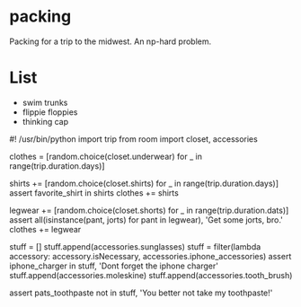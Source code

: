 packing
=======

Packing for a trip to the midwest. An np-hard problem.


List
=======

* swim trunks
* flippie floppies
* thinking cap

#! /usr/bin/python
import trip
from room import closet, accessories

clothes = [random.choice(closet.underwear) for _ in range(trip.duration.days)]

shirts += [random.choice(closet.shirts) for _ in range(trip.duration.days)]
assert favorite_shirt in shirts
clothes += shirts

legwear += [random.choice(closet.shorts) for _ in range(trip.duration.dats)]
assert all(isinstance(pant, jorts) for pant in legwear), 'Get some jorts, bro.'
clothes += legwear

stuff = []
stuff.append(accessories.sunglasses)
stuff = filter(lambda accessory: accessory.isNecessary, accessories.iphone_accessories)
assert iphone_charger in stuff, 'Dont forget the iphone charger'
stuff.append(accessories.moleskine)
stuff.append(accessories.tooth_brush)

assert pats_toothpaste not in stuff, 'You better not take my toothpaste!'
